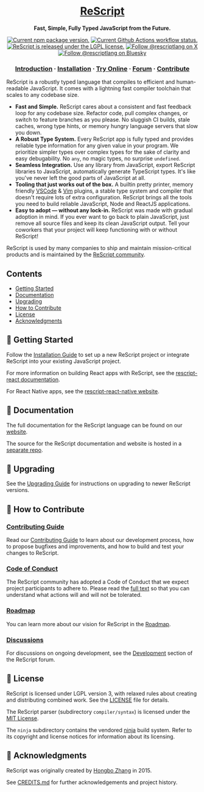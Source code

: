 <h1 align="center">
  <a href="https://rescript-lang.org/">
    ReScript
  </a>
</h1>

<p align="center">
  <strong>Fast, Simple, Fully Typed JavaScript from the Future.</strong>
</p>

<p align="center">
  <a href="https://www.npmjs.org/package/rescript"><img src="https://img.shields.io/npm/v/rescript?color=brightgreen&label=npm%20package" alt="Current npm package version." /></a>
  <a href="https://github.com/rescript-lang/rescript/actions"><img src="https://github.com//rescript-lang/rescript/workflows/CI/badge.svg" alt="Current Github Actions workflow status." /></a>
  <a href="https://github.com/rescript-lang/rescript/blob/HEAD/LICENSE"><img src="https://img.shields.io/badge/License-LGPL%20v3-blue.svg" alt="ReScript is released under the LGPL license." /></a>
  <a href="https://x.com/intent/follow?screen_name=rescriptlang"><img src="https://img.shields.io/badge/X-000000?style=flat&logo=x&logoColor=white" alt="Follow @rescriptlang on X" /></a>
  <a href="https://bsky.app/profile/rescript-lang.org"><img src="https://img.shields.io/badge/Bluesky-0285FF?logo=bluesky&logoColor=fff&style=flat" alt="Follow @rescriptlang on Bluesky" /></a>
</p>

<h3 align="center">
  <a href="https://rescript-lang.org/docs/manual/latest/introduction">Introduction</a>
  <span> · </span>
  <a href="https://rescript-lang.org/docs/manual/latest/installation">Installation</a>
  <span> · </span>
  <a href="https://rescript-lang.org/try">Try Online</a>
  <span> · </span>
  <a href="https://forum.rescript-lang.org/">Forum</a>
  <span> · </span>
  <a href="CONTRIBUTING.md">Contribute</a>
</h3>

ReScript is a robustly typed language that compiles to efficient and human-readable JavaScript. It comes with a lightning fast compiler toolchain that scales to any codebase size.

- **Fast and Simple.** ReScript cares about a consistent and fast feedback loop for any codebase size. Refactor code, pull complex changes, or switch to feature branches as you please. No sluggish CI builds, stale caches, wrong type hints, or memory hungry language servers that slow you down.
- **A Robust Type System.** Every ReScript app is fully typed and provides reliable type information for any given value in your program. We prioritize simpler types over complex types for the sake of clarity and easy debugability. No `any`, no magic types, no surprise `undefined`.
- **Seamless Integration.** Use any library from JavaScript, export ReScript libraries to JavaScript, automatically generate TypeScript types. It's like you've never left the good parts of JavaScript at all.
- **Tooling that just works out of the box.** A builtin pretty printer, memory friendly [VSCode](https://github.com/rescript-lang/rescript-vscode) & [Vim](https://github.com/rescript-lang/vim-rescript) plugins, a stable type system and compiler that doesn't require lots of extra configuration. ReScript brings all the tools you need to build reliable JavaScript, Node and ReactJS applications.
- **Easy to adopt — without any lock-in.** ReScript was made with gradual adoption in mind. If you ever want to go back to plain JavaScript, just remove all source files and keep its clean JavaScript output. Tell your coworkers that your project will keep functioning with or without ReScript!

ReScript is used by many companies to ship and maintain mission-critical products and is maintained by the [ReScript community](https://rescript-lang.org/community).

## Contents

- [Getting Started](#-getting-started)
- [Documentation](#-documentation)
- [Upgrading](#-upgrading)
- [How to Contribute](#-how-to-contribute)
- [License](#-license)
- [Acknowledgments](#-Acknowledgments)

## 🎉 Getting Started

Follow the [Installation Guide](https://rescript-lang.org/docs/manual/latest/installation) to set up a new ReScript project or integrate ReScript into your existing JavaScript project.

For more information on building React apps with ReScript, see the [rescript-react documentation](https://rescript-lang.org/docs/react/latest/installation).

For React Native apps, see the [rescript-react-native website](https://rescript-react-native.github.io/).

## 📖 Documentation

The full documentation for the ReScript language can be found on our [website](https://rescript-lang.org/).

The source for the ReScript documentation and website is hosted in a [separate repo](https://github.com/rescript-association/rescript-lang.org).

## 🚀 Upgrading

See the [Upgrading Guide](https://rescript-lang.org/docs/manual/latest/installation) for instructions on upgrading to newer ReScript versions.

## 👏 How to Contribute

### [Contributing Guide](CONTRIBUTING.md)

Read our [Contributing Guide](CONTRIBUTING.md) to learn about our development process, how to propose bugfixes and improvements, and how to build and test your changes to ReScript.

### [Code of Conduct][code]

The ReScript community has adopted a Code of Conduct that we expect project participants to adhere to.
Please read the [full text][code] so that you can understand what actions will and will not be tolerated.

[code]: https://rescript-lang.org/community/code-of-conduct

### [Roadmap][roadmap]

You can learn more about our vision for ReScript in the [Roadmap][roadmap].

[roadmap]: https://rescript-lang.org/community/roadmap

### [Discussions][discussions]

For discussions on ongoing development, see the [Development](https://forum.rescript-lang.org/c/development/8) section of the ReScript forum.

[discussions]: https://rescript-lang.org/community/roadmap

## 📄 License

ReScript is licensed under LGPL version 3, with relaxed rules about creating and distributing combined work. See the [LICENSE](LICENSE) file for details.

The ReScript parser (subdirectory `compiler/syntax`) is licensed under the [MIT License](compiler/syntax/LICENSE).

The `ninja` subdirectory contains the vendored [ninja](https://github.com/ninja-build/ninja) build system.
Refer to its copyright and license notices for information about its licensing.

## 🏅 Acknowledgments

ReScript was originally created by [Hongbo Zhang](https://github.com/bobzhang) in 2015.

See [CREDITS.md](CREDITS.md) for further acknowledgements and project history.
